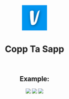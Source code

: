
<div align="center">
    <img src="./public/assets/img/logo.ico" alt="Logo" width="80" height="80">

  <h1>Copp Ta Sapp</h1>

  <br>
  <h2>Example:</h2>
  <img width="50%" src="https://cdn.discordapp.com/attachments/937015753843044402/1070025689522258002/image.png">
  <img width="50%"  src="https://cdn.discordapp.com/attachments/937015753843044402/1070025724179775668/image.png">
  <img width="50%"  src="https://cdn.discordapp.com/attachments/937015753843044402/1070025608614125589/image.png">
</div>
